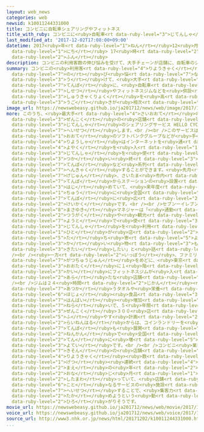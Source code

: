 ```yaml
---
layout: web_news
categories: web
newsid: k10011244331000
title: コンビニに自転車シェアリングやフィットネス
title_with_ruby: コンビニに<ruby>自転車<rt data-ruby-level="3">じてんしゃ</rt></ruby>シェアリングやフィットネス
last_modified_at: '2017-12-02T17:08:00+09:00'
datetime: 2017<ruby>年<rt data-ruby-level="1">ねん</rt></ruby>12<ruby>月<rt data-ruby-level="1">がつ</rt></ruby>02<ruby>日<rt
  data-ruby-level="1">にち</rt></ruby> 17<ruby>時<rt data-ruby-level="2">じ</rt></ruby>08<ruby>分<rt
  data-ruby-level="2">ふん</rt></ruby>
description: コンビニの利用客数の伸び悩みを受けて、大手チェーンが店舗に、自転車のシェアリングサービスの施設やフィットネスジムなどを併設して集客力を高めようとする動きが相次いでいます。
summary: コンビニの<ruby>利用客<rt data-ruby-level="4">りようきゃく</rt></ruby><ruby>数<rt data-ruby-level="2">すう</rt></ruby>の<ruby>伸<rt
  data-ruby-level="7">の</rt></ruby>び<ruby>悩<rt data-ruby-level="7">なや</rt></ruby>みを<ruby>受<rt
  data-ruby-level="3">う</rt></ruby>けて、<ruby>大手<rt data-ruby-level="1">おおて</rt></ruby>チェーンが<ruby>店舗<rt
  data-ruby-level="7">てんぽ</rt></ruby>に、<ruby>自転車<rt data-ruby-level="3">じてんしゃ</rt></ruby>のシェアリングサービスの<ruby>施設<rt
  data-ruby-level="7">しせつ</rt></ruby>やフィットネスジムなどを<ruby>併設<rt data-ruby-level="7">へいせつ</rt></ruby>して<ruby>集客力<rt
  data-ruby-level="3">しゅうきゃくりょく</rt></ruby>を<ruby>高<rt data-ruby-level="2">たか</rt></ruby>めようとする<ruby>動<rt
  data-ruby-level="3">うご</rt></ruby>きが<ruby>相次<rt data-ruby-level="3">あいつ</rt></ruby>いでいます。
image_url: https://newswebeasy.github.io/ja201712/news/web/image/2017/12/02/K10011244331_1712021915_1712021919_01_03.jpg
more: このうち、<ruby>最大手<rt data-ruby-level="4">さいおおて</rt></ruby>のセブンーイレブン・ジャパンは、<ruby>全国<rt
  data-ruby-level="3">ぜんこく</rt></ruby>の<ruby>店舗<rt data-ruby-level="7">てんぽ</rt></ruby>に<ruby>自転車<rt
  data-ruby-level="3">じてんしゃ</rt></ruby>のシェアリングサービス HELLO CYCLINGの<ruby>専用<rt data-ruby-level="6">せんよう</rt></ruby>ステーションを<ruby>併設<rt
  data-ruby-level="7">へいせつ</rt></ruby>します。<br /><br />このサービスは、<ruby>通信<rt data-ruby-level="4">つうしん</rt></ruby><ruby>大手<rt
  data-ruby-level="1">おおて</rt></ruby>のソフトバンクグループなどが<ruby>手<rt data-ruby-level="1">て</rt></ruby>がけているもので、<ruby>利用者<rt
  data-ruby-level="4">りようしゃ</rt></ruby>はインターネットを<ruby>通<rt data-ruby-level="2">つう</rt></ruby>じて<ruby>予約<rt
  data-ruby-level="4">よやく</rt></ruby>を<ruby>入<rt data-ruby-level="1">い</rt></ruby>れるとステーションにある<ruby>自転車<rt
  data-ruby-level="3">じてんしゃ</rt></ruby>を<ruby>使<rt data-ruby-level="3">つか</rt></ruby>うことができ、<ruby>使<rt
  data-ruby-level="3">つか</rt></ruby>い<ruby>終<rt data-ruby-level="3">お</rt></ruby>わったあとは、ほかの<ruby>店舗<rt
  data-ruby-level="7">てんぽ</rt></ruby>など<ruby>系列<rt data-ruby-level="6">けいれつ</rt></ruby>のステーションであればどこでも<ruby>返却<rt
  data-ruby-level="7">へんきゃく</rt></ruby>することができます。<ruby>先月<rt data-ruby-level="1">せんげつ</rt></ruby><ruby>下旬<rt
  data-ruby-level="7">げじゅん</rt></ruby>、さいたま<ruby>市内<rt data-ruby-level="2">しない</rt></ruby>の<ruby>店舗<rt
  data-ruby-level="7">てんぽ</rt></ruby>からステーションの<ruby>設置<rt data-ruby-level="5">せっち</rt></ruby>を<ruby>始<rt
  data-ruby-level="3">はじ</rt></ruby>めていて、<ruby>来年度<rt data-ruby-level="3">らいねんど</rt></ruby><ruby>中<rt
  data-ruby-level="1">ちゅう</rt></ruby>に<ruby>全国<rt data-ruby-level="3">ぜんこく</rt></ruby>１０００<ruby>店舗<rt
  data-ruby-level="7">てんぽ</rt></ruby>に<ruby>広<rt data-ruby-level="2">ひろ</rt></ruby>げる<ruby>計画<rt
  data-ruby-level="2">けいかく</rt></ruby>です。<br /><br />セブンーイレブン・ジャパンの<ruby>深蔵<rt data-ruby-level="7">ふかくら</rt></ruby><ruby>真之<rt
  data-ruby-level="8">まさゆき</rt></ruby>マネジャーは「<ruby>通勤<rt data-ruby-level="6">つうきん</rt></ruby>・<ruby>通学<rt
  data-ruby-level="2">つうがく</rt></ruby>や<ruby>観光<rt data-ruby-level="4">かんこう</rt></ruby>などさまざまな<ruby>用途<rt
  data-ruby-level="7">ようと</rt></ruby>で<ruby>使<rt data-ruby-level="3">つか</rt></ruby>ってもらえる。<ruby>自転車<rt
  data-ruby-level="3">じてんしゃ</rt></ruby>を<ruby>利用<rt data-ruby-level="4">りよう</rt></ruby>する<ruby>人<rt
  data-ruby-level="1">ひと</rt></ruby>が<ruby>店<rt data-ruby-level="2">みせ</rt></ruby>に<ruby>立<rt
  data-ruby-level="5">た</rt></ruby>ち<ruby>寄<rt data-ruby-level="5">よ</rt></ruby>ったついでに<ruby>買<rt
  data-ruby-level="3">か</rt></ruby>い<ruby>物<rt data-ruby-level="3">もの</rt></ruby>をしてもらうことも<ruby>期待<rt
  data-ruby-level="3">きたい</rt></ruby>したい」と<ruby>話<rt data-ruby-level="2">はな</rt></ruby>しています。<br
  /><br /><ruby>一方<rt data-ruby-level="2">いっぽう</rt></ruby>、ファミリーマートは、<ruby>来年<rt data-ruby-level="2">らいねん</rt></ruby>２<ruby>月中旬<rt
  data-ruby-level="7">がつちゅうじゅん</rt></ruby>をめどに、<ruby>東京<rt data-ruby-level="2">とうきょう</rt></ruby>・<ruby>大田区<rt
  data-ruby-level="3">おおたく</rt></ruby>に１<ruby>階<rt data-ruby-level="3">かい</rt></ruby>がコンビニ、２<ruby>階<rt
  data-ruby-level="3">かい</rt></ruby>にフィットネスジムが<ruby>入<rt data-ruby-level="1">はい</rt></ruby>る<ruby>新<rt
  data-ruby-level="2">あら</rt></ruby>たな<ruby>店舗<rt data-ruby-level="7">てんぽ</rt></ruby>をオープンさせます。<br
  /><br />ジムは２４<ruby>時間<rt data-ruby-level="2">じかん</rt></ruby><ruby>営業<rt data-ruby-level="5">えいぎょう</rt></ruby>で、コンビニで<ruby>扱<rt
  data-ruby-level="7">あつか</rt></ruby>うタオルや<ruby>栄養<rt data-ruby-level="4">えいよう</rt></ruby><ruby>補助<rt
  data-ruby-level="6">ほじょ</rt></ruby><ruby>食品<rt data-ruby-level="3">しょくひん</rt></ruby>などの<ruby>販売<rt
  data-ruby-level="7">はんばい</rt></ruby><ruby>増加<rt data-ruby-level="5">ぞうか</rt></ruby>につなげたい<ruby>狙<rt
  data-ruby-level="7">ねら</rt></ruby>いで、５<ruby>年間<rt data-ruby-level="2">ねんかん</rt></ruby>で<ruby>全国<rt
  data-ruby-level="3">ぜんこく</rt></ruby>３００<ruby>店<rt data-ruby-level="2">てん</rt></ruby>に<ruby>増<rt
  data-ruby-level="5">ふ</rt></ruby>やす<ruby>計画<rt data-ruby-level="2">けいかく</rt></ruby>です。さらに<ruby>来年春<rt
  data-ruby-level="2">らいねんはる</rt></ruby>からは、コインランドリーを<ruby>併設<rt data-ruby-level="7">へいせつ</rt></ruby>した<ruby>店舗<rt
  data-ruby-level="7">てんぽ</rt></ruby>も<ruby>展開<rt data-ruby-level="6">てんかい</rt></ruby>し、２<ruby>年間<rt
  data-ruby-level="2">ねんかん</rt></ruby>で<ruby>全国<rt data-ruby-level="3">ぜんこく</rt></ruby>５００<ruby>店<rt
  data-ruby-level="2">てん</rt></ruby>に<ruby>増<rt data-ruby-level="5">ふ</rt></ruby>やす<ruby>予定<rt
  data-ruby-level="3">よてい</rt></ruby>です。<br /><br />コンビニ<ruby>業界<rt data-ruby-level="3">ぎょうかい</rt></ruby>では、<ruby>既存<rt
  data-ruby-level="7">きそん</rt></ruby>の<ruby>店舗<rt data-ruby-level="7">てんぽ</rt></ruby>の<ruby>利用客<rt
  data-ruby-level="4">りようきゃく</rt></ruby><ruby>数<rt data-ruby-level="2">すう</rt></ruby>が２０か<ruby>月<rt
  data-ruby-level="1">げつ</rt></ruby><ruby>連続<rt data-ruby-level="4">れんぞく</rt></ruby>で<ruby>前<rt
  data-ruby-level="2">まえ</rt></ruby>の<ruby>年<rt data-ruby-level="2">とし</rt></ruby>の<ruby>同<rt
  data-ruby-level="2">おな</rt></ruby>じ<ruby>月<rt data-ruby-level="1">つき</rt></ruby>を<ruby>下回<rt
  data-ruby-level="2">したまわ</rt></ruby>っていて、<ruby>店舗<rt data-ruby-level="7">てんぽ</rt></ruby>に<ruby>異<rt
  data-ruby-level="6">こと</rt></ruby>なるサービスの<ruby>施設<rt data-ruby-level="7">しせつ</rt></ruby>を<ruby>併設<rt
  data-ruby-level="7">へいせつ</rt></ruby>することで、<ruby>集客力<rt data-ruby-level="3">しゅうきゃくりょく</rt></ruby>を<ruby>高<rt
  data-ruby-level="2">たか</rt></ruby>めようという<ruby>動<rt data-ruby-level="3">うご</rt></ruby>きはさらに<ruby>広<rt
  data-ruby-level="2">ひろ</rt></ruby>がりそうです。
movie_url: https://newswebeasy.github.io/ja201712/news/web/movie/2017/12/02/k10011244331_201712021915_201712021919.mp4
voice_url: https://newswebeasy.github.io/ja201712/news/web/voice/2017/12/02/k10011244331_201712021915_201712021919.mp3
source_url: http://www3.nhk.or.jp/news/html/20171202/k10011244331000.html
...
```


